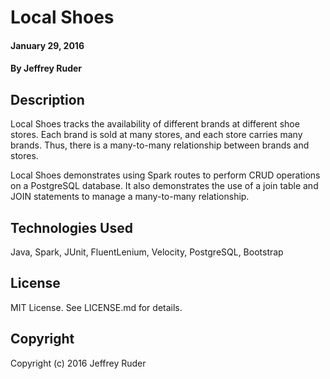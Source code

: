 # Local Shoes

#### January 29, 2016

#### By Jeffrey Ruder

## Description

Local Shoes tracks the availability of different brands at different shoe stores. Each brand is sold at many stores, and each store carries many brands. Thus, there is a many-to-many relationship between brands and stores.

Local Shoes demonstrates using Spark routes to perform CRUD operations on a PostgreSQL database. It also demonstrates the use of a join table and JOIN statements to manage a many-to-many relationship.

## Technologies Used

Java, Spark, JUnit, FluentLenium, Velocity, PostgreSQL, Bootstrap

## License

MIT License. See LICENSE.md for details.

## Copyright

Copyright (c) 2016 Jeffrey Ruder
